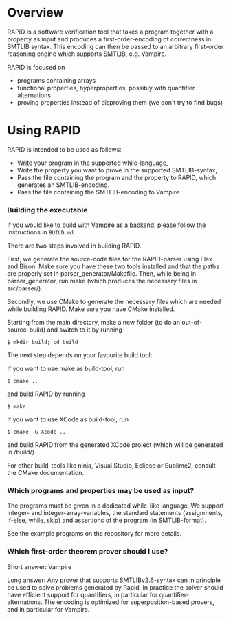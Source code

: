 # Overview

RAPID is a software verification tool that takes a program together with a property as input and
produces a first-order-encoding of correctness in SMTLIB syntax.
This encoding can then be passed to an arbitrary first-order reasoning engine which supports SMTLIB, e.g. Vampire.

RAPID is focused on 
- programs containing arrays
- functional properties, hyperproperties, possibly with quantifier alternations
- proving properties instead of disproving them (we don't try to find bugs)

# Using RAPID
RAPID is intended to be used as follows: 
- Write your program in the supported while-language,
- Write the property you want to prove in the supported SMTLIB-syntax,
- Pass the file containing the program and the property to RAPID, which generates an SMTLIB-encoding.
- Pass the file containing the SMTLIB-encoding to Vampire

### Building the executable

If you would like to build with Vampire as a backend, please follow the instructions in `BUILD.md`.

There are two steps involved in building RAPID.

First, we generate the source-code files for the RAPID-parser using Flex and Bison:
Make sure you have these two tools installed and that the paths are properly set in parser_generator/Makefile.
Then, while being in parser_generator, run make (which produces the necessary files in src/parser/).

Secondly, we use CMake to generate the necessary files which are needed while building RAPID. Make sure you have CMake installed.

Starting from the main directory, make a new folder (to do an out-of-source-build) and switch to it by running
```
$ mkdir build; cd build
```
The next step depends on your favourite build tool:

If you want to use make as build-tool, run
```
$ cmake ..
```
and build RAPID by running
```
$ make
```

If you want to use XCode as build-tool, run

```
$ cmake -G Xcode ..
```
and build RAPID from the generated XCode project (which will be generated in /build/)

For other build-tools like ninja, Visual Studio, Eclipse or Sublime2, consult the CMake documentation.

### Which programs and properties may be used as input?
The programs must be given in a dedicated while-like language.
We support integer- and integer-array-variables,
the standard statements (assignments, if-else, while, skip)
and assertions of the program (in SMTLIB-format).

See the example programs on the repository for more details.

### Which first-order theorem prover should I use?
Short answer: Vampire

Long answer:
Any prover that supports SMTLIBv2.6-syntax can in principle be used to
solve problems generated by Rapid. 
In practice the solver should have efficient support for quantifiers, in particular for quantifier-alternations.
The encoding is optimized for superposition-based provers, and in particular for Vampire.
